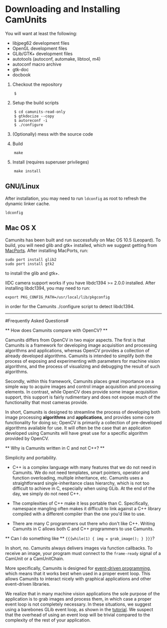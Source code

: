# Downloading and Installing CamUnits #



You will want at least the following:

 * libjpeg62 development files
 * OpenGL development files
 * GLib/GTK+ development files
 * autotools (autoconf, automake, libtool, m4)
 * autoconf macro archive
 * gtk-doc
 * docbook

1. Checkout the repository
~~~~
    $ 
~~~~
2. Setup the build scripts
~~~~
    $ cd camunits-read-only
    $ gtkdocize --copy
    $ autoreconf -i
    $ ./configure
~~~~
3. (Optionally) mess with the source code

4. Build
~~~~
    make
~~~~
5. Install (requires superuser privileges)
~~~~
    make install
~~~~


## GNU/Linux ##

After installation, you may need to run `ldconfig` as root to refresh the dynamic linker cache.

~~~~
ldconfig
~~~~

## Mac OS X ##

Camunits has been built and run successfully on Mac OS 10.5 (Leopard).  To build, you will need glib and gtk+ installed, which we suggest getting from [MacPorts](https://www.macports.org).  After installing MacPorts, run:
~~~~
sudo port install glib2
sudo port install gtk2
~~~~
to install the glib and gtk+.

IIDC camera support works if you have libdc1394 >= 2.0.0 installed.  After installing libdc1394, you may need to run:
~~~~
export PKG_CONFIG_PATH=/usr/local/lib/pkgconfig
~~~~
in order for the Camunits ./configure script to detect libdc1394.



* * *



#Frequently Asked Questions#

** How does Camunits compare with OpenCV? **

Camunits differs from OpenCV in two major aspects.  The first is that Camunits is a framework for developing image acquisition and processing algorithms and applications, whereas OpenCV provides a collection of already developed algorithms.  Camunits is intended to simplify both the process of exposing and experimenting with parameters for machine vision algorithms, and the process of visualizing and debugging the result of such algorithms.

Secondly, within this framework, Camunits places great importance on a simple way to acquire images and control image acquisition and processing elements.  In contrast, while OpenCV does provide some image acquisition support, this support is fairly rudimentary and does not expose much of the functionality that most cameras provide.

In short, Camunits is designed to streamline the process of developing both image processing __algorithms__ and __applications__, and provides some core functionality for doing so;  OpenCV is primarily a collection of pre-developed algorithms available for use.  It will often be the case that an application developed using Camunits will have great use for a specific algorithm provided by OpenCV.



** Why is Camunits written in C and not C++? **

Simplicity and portability.

 * C++ is a complex language with many features that we do not need in Camunits.  We do not need templates, smart pointers, operator and function overloading, multiple inheritance, etc.  Camunits uses a straightforward single-inheritance class hierarchy, which is not too difficult to achieve in C, especially when using GLib.  At the end of the day, we simply do not need C++.

 * The complexities of C++ make it less portable than C.  Specifically, namespace mangling often makes it difficult to link against a C++ library compiled with a different compiler than the one you'd like to use.

 * There are many C programmers out there who don't like C++.  Writing Camunits in C allows both C and C++ programmers to use Camunits.

** Can I do something like ** `{{{while(1) { img = grab_image(); } }}}`?

In short, no.  Camunits always delivers images via function callbacks.  To receive an image, your program must connect to the `frame-ready` signal of a CamUnit or a CamUnitChain.

More specifically, Camunits is designed for [event-driven programming](http://en.wikipedia.org/wiki/Event_driven_programming), which means that it works best when used in a proper event loop. This allows Camunits to interact nicely with graphical applications and other event-driven libraries.

We realize that in many machine vision applications the sole purpose of the application is to grab images and process them, in which case a proper event loop is not completely necessary.  In these situations, we suggest using a barebones GLib event loop, as shown in the [tutorial](http://camunits.googlecode.com/svn/www/tutorial/ch-acquiring.html).  We suspect that the overhead of using an event loop will be trivial compared to the complexity of the rest of your application.